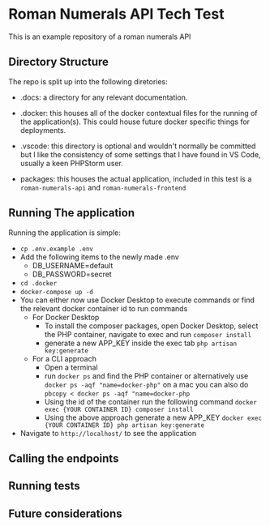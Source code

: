# Roman Numerals API Tech Test
This is an example repository of a roman numerals API

## Directory Structure
The repo is split up into the following diretories:

- .docs: a directory for any relevant documentation.

-  .docker: this houses all of the docker contextual files for the running of the application(s). This could house future docker specific things for deployments.

- .vscode: this directory is optional and wouldn't normally be committed but I like the consistency of some settings that I have found in VS Code, usually a keen PHPStorm user.

- packages: this houses the actual application, included in this test is a `roman-numerals-api` and `roman-numerals-frontend`

## Running The application
Running the application is simple:

- `cp .env.example .env`
- Add the following items to the newly made .env
    - DB_USERNAME=default
    - DB_PASSWORD=secret  
- `cd .docker`
- `docker-compose up -d`
- You can either now use Docker Desktop to execute commands or find the relevant docker container id to run commands
    - For Docker Desktop
        - To install the composer packages, open Docker Desktop, select the PHP container, navigate to exec and run `composer install`
        - generate a new APP_KEY inside the exec tab `php artisan key:generate`
    - For a CLI approach
        - Open a terminal
        - run `docker ps` and find the PHP container or alternatively use `docker ps -aqf "name=docker-php"` on a mac you can also do `pbcopy < docker ps -aqf "name=docker-php`
        - Using the id of the container run the following command `docker exec {YOUR CONTAINER ID} composer install`
        - Using the above approach generate a new APP_KEY `docker exec {YOUR CONTAINER ID} php artisan key:generate`
- Navigate to `http://localhost/` to see the application

## Calling the endpoints

## Running tests

## Future considerations